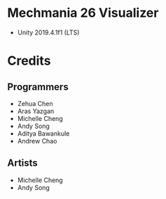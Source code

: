 # Mechmania 26 Visualizer

- Unity 2019.4.1f1 (LTS)

# Credits

## Programmers

- Zehua Chen
- Aras Yazgan
- Michelle Cheng
- Andy Song
- Aditya Bawankule
- Andrew Chao

## Artists

- Michelle Cheng
- Andy Song
